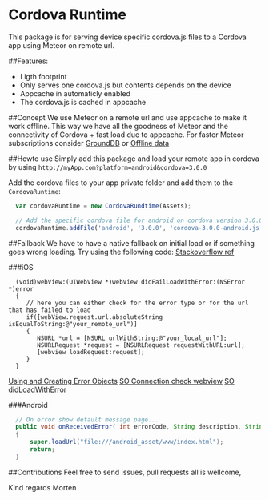Cordova Runtime
==============

This package is for serving device specific cordova.js files to a Cordova app using Meteor on remote url.

##Features:
* Ligth footprint
* Only serves one cordova.js but contents depends on the device
* Appcache in automaticly enabled
* The cordova.js is cached in appcache

##Concept
We use Meteor on a remote url and use appcache to make it work offline. This way we have all the goodness of Meteor and the connectivity of Cordova + fast load due to appcache.
For faster Meteor subscriptions consider [GroundDB](https://github.com/GroundMeteor/Meteor-GroundDB) or [Offline data](https://github.com/awwx/meteor-offline-data)

##Howto use
Simply add this package and load your remote app in cordova by using `http://myApp.com?platform=android&cordova=3.0.0`

Add the cordova files to your app private folder and add them to the `CordovaRuntime`:

```js
  var cordovaRuntime = new CordovaRundtime(Assets);

  // Add the specific cordova file for android on cordova version 3.0.0
  cordovaRuntime.addFile('android', '3.0.0', 'cordova-3.0.0-android.js');
```

##Fallback
We have to have a native fallback on initial load or if something goes wrong loading. Try using the following code:
[Stackoverflow ref](http://stackoverflow.com/questions/17294338/phonegap-cordova-ios-load-remote-url-how-to-fallback-to-local-index-html-on-er)

###iOS
```
  (void)webView:(UIWebView *)webView didFailLoadWithError:(NSError *)error
  {
     // here you can either check for the error type or for the url that has failed to load
     if([webView.request.url.absoluteString isEqualToString:@"your_remote_url")]
     {
        NSURL *url = [NSURL urlWithString:@"your_local_url"];
        NSURLRequest *request = [NSURLRequest requestWithURL:url];
        [webview loadRequest:request];
     }
  }
```
[Using and Creating Error Objects](https://developer.apple.com/library/Mac/documentation/Cocoa/Conceptual/ErrorHandlingCocoa/CreateCustomizeNSError/CreateCustomizeNSError.html)
[SO Connection check webview](http://stackoverflow.com/questions/8493082/simple-alert-view-for-connection-check-in-a-web-view)
[SO didLoadWithError](http://stackoverflow.com/questions/7028383/didfailloadwitherror-is-called-with-uiwebview-even-though-page-later-loads)

###Android
```java
  // On error show default message page...
  public void onReceivedError( int errorCode, String description, String failingUrl)
  {
      super.loadUrl("file:///android_asset/www/index.html");
      return;
  }
```

##Contributions
Feel free to send issues, pull requests all is wellcome,

Kind regards Morten